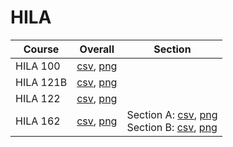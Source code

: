 # HILA

| Course | Overall | Section |
| ------ | ------- | ------- |
| HILA 100 | [csv](https://github.com/UCSD-Historical-Enrollment-Data/2023Fall/blob/main/overall/HILA%20100.csv), [png](https://raw.githubusercontent.com/UCSD-Historical-Enrollment-Data/2023Fall/main/plot_overall/HILA%20100.png) |  |
| HILA 121B | [csv](https://github.com/UCSD-Historical-Enrollment-Data/2023Fall/blob/main/overall/HILA%20121B.csv), [png](https://raw.githubusercontent.com/UCSD-Historical-Enrollment-Data/2023Fall/main/plot_overall/HILA%20121B.png) |  |
| HILA 122 | [csv](https://github.com/UCSD-Historical-Enrollment-Data/2023Fall/blob/main/overall/HILA%20122.csv), [png](https://raw.githubusercontent.com/UCSD-Historical-Enrollment-Data/2023Fall/main/plot_overall/HILA%20122.png) |  |
| HILA 162 | [csv](https://github.com/UCSD-Historical-Enrollment-Data/2023Fall/blob/main/overall/HILA%20162.csv), [png](https://raw.githubusercontent.com/UCSD-Historical-Enrollment-Data/2023Fall/main/plot_overall/HILA%20162.png) | Section A: [csv](https://github.com/UCSD-Historical-Enrollment-Data/2023Fall/blob/main/section/HILA%20162_A.csv), [png](https://raw.githubusercontent.com/UCSD-Historical-Enrollment-Data/2023Fall/main/plot_section/HILA%20162_A.png)<br>Section B: [csv](https://github.com/UCSD-Historical-Enrollment-Data/2023Fall/blob/main/section/HILA%20162_B.csv), [png](https://raw.githubusercontent.com/UCSD-Historical-Enrollment-Data/2023Fall/main/plot_section/HILA%20162_B.png) |
